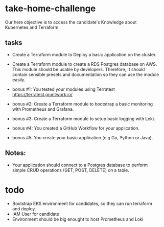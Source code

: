 # take-home-challenge

Our here objective is to access the candidate's Knowledge about Kubernetes and Terraform.

## tasks
- Create a Terraform module to Deploy a basic application on the cluster.
- Create a Terraform module to create a RDS Postgres database on AWS. This module should be usable by developers. 
  Therefore, It should contain sensible presets and documentation so they can use the module easily.

- bonus #1: You tested your modules using Terratest https://terratest.gruntwork.io/
- bonus #2: Create a Terraform module to bootstrap a basic monitoring with Prometheus and Grafana.
- bonus #3: Create a Terraform module to setup basic logging with Loki.
- bonus #4: You created a GitHub Workflow for your application.
- bonus #5: You create your basic application (e.g Go, Python or Java).

## Notes:
- Your application should connect to a Postgres database to perform simple CRUD operations (GET, POST, DELETE) on a table.

# todo

- Bootstrap EKS environment for candidates, so they can run terraform and deploy.
- IAM User for candidate
- Environment should be big enought to host Prometheus and Loki

